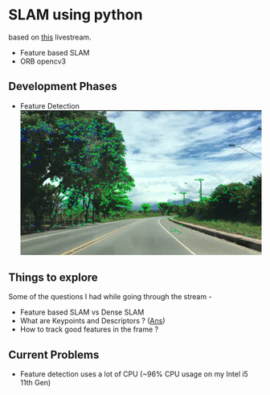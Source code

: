 # SLAM using python
based on [this](https://www.youtube.com/watch?v=7Hlb8YX2-W8) livestream.

- Feature based SLAM
- ORB opencv3

## Development Phases
- Feature Detection
![Feature Detection](/resources/feature_detection.png)

## Things to explore
Some of the questions I had while going through the stream - 
- Feature based SLAM vs Dense SLAM
- What are Keypoints and Descriptors ? ([Ans](https://answers.opencv.org/question/37985/meaning-of-keypoints-and-descriptors/))
- How to track good features in the frame ?

## Current Problems
- Feature detection uses a lot of CPU (~96% CPU usage on my Intel i5 11th Gen)
